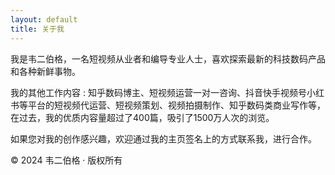 ```yaml
---
layout: default
title: 关于我
---
```


我是韦二伯格，一名短视频从业者和编导专业人士，喜欢探索最新的科技数码产品和各种新鲜事物。

我的其他工作内容 : 知乎数码博主、短视频运营一对一咨询、抖音快手视频号小红书等平台的短视频代运营、短视频策划、视频拍摄制作、知乎数码类商业写作等，在过去，我的优质内容量超过了400篇，吸引了1500万人次的浏览。

如果您对我的创作感兴趣，欢迎通过我的主页签名上的方式联系我，进行合作。

</p>
        <div class="social-icons">
            <a href="https://www.zhihu.com/people/wei-shi-bo" target="_blank"><i class="fab fa-zhihu"></i></a>
            <!-- 添加其他社交链接 -->
            <a href="https://twitter.com/yourusername" target="_blank"><i class="fab fa-twitter"></i></a>
            <a href="https://github.com/yourusername" target="_blank"><i class="fab fa-github"></i></a>
            <!-- 更多图标 -->
        </div>
    </main>
    <footer class="footer">
        <p>&copy; 2024 韦二伯格 · 版权所有</p>
    </footer>
</body>
</html>
